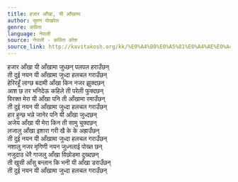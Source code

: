 ```yaml
---
title: हजार आँखा, यी आँखामा
author: सुमन पोखरेल
genre: कविता
language: नेपाली
source: नेपाली - कविता कोश
source_link: http://kavitakosh.org/kk/%E0%A4%B8%E0%A5%81%E0%A4%AE%E0%A4%A8_%E0%A4%AA%E0%A5%8B%E0%A4%96%E0%A4%B0%E0%A5%87%E0%A4%B2
---
```


हजार आँखा यी आँखामा जुध्छन् पलपल हराउँछन्  
ती दुई नयन यी आँखामा जुध्दा हलचल गराउँछन्  
हेरिरहूँ लाग्छ बदामी आँखा किन नजर झुक्दछन्  
आश छ तर भनिदेऊ कहिले ती परेली फुक्दछन्  
विरक्त मेरा यी आँखा पनि ती आँखामा रमाउँछन्  
ती दुई नयन यी आँखामा जुध्दा हलचल गराउँछन्  
हार हुन्छ भन्ने जानेर पनि यी आँखा जुध्दछन्  
अजेय आँखा यी मेरा किन ती सामु चुक्दछन्  
लजालु आँखा इशारा गरी खै के के अह्राउँछन्  
ती दुई नयन यी आँखामा जुध्दा हलचल गराउँछन्  
नशालु नजर मृगिणी नयन जुध्नलाई पोख्त छन्  
नजुदाउ धेरै गाजलु आँखा विछोडमा दुख्दछन्  
ती खुसी आँसु बन्लान कि भनी यी आँखा डराउँछन्  
ती दुई नयन यी आँखामा जुध्दा हलचल गराउँछन्
